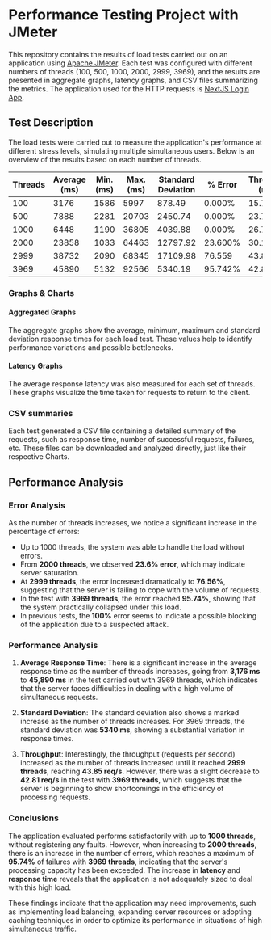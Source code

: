# Performance Testing Project with JMeter

This repository contains the results of load tests carried out on an application using [Apache JMeter](https://jmeter.apache.org/). Each test was configured with different numbers of threads (100, 500, 1000, 2000, 2999, 3969), and the results are presented in aggregate graphs, latency graphs, and CSV files summarizing the metrics. The application used for the HTTP requests is [NextJS Login App](https://next-login-mocha.vercel.app).

## Test Description

The load tests were carried out to measure the application's performance at different stress levels, simulating multiple simultaneous users. Below is an overview of the results based on each number of threads.

| Threads | Average (ms) | Min. (ms) | Max. (ms) | Standard Deviation | % Error | Throughput (req/s) | KB per s | Sent KB/s  | Average Bytes |
|---------|--------------|-----------|-----------|--------------------|---------|--------------------|----------|------------|----------------|
| 100     | 3176         | 1586      | 5997      | 878.49             | 0.000%  | 15.71              | 107.72   | 4.05       | 7021.9         |
| 500     | 7888         | 2281      | 20703     | 2450.74            | 0.000%  | 23.72              | 162.67   | 6.12       | 7021.9         |
| 1000    | 6448         | 1190      | 36805     | 4039.88            | 0.000%  | 26.78              | 183.67   | 6.91       | 7021.9         |
| 2000    | 23858        | 1033      | 64463     | 12797.92           | 23.600% | 30.19              | 183.32   | 6.86       | 6219.0         |
| 2999    | 38732        | 2090      | 68345     | 17109.98           | 76.559  | 43.85              | 187.33   | 6.68       | 4374.3         |
| 3969    | 45890        | 5132      | 92566     | 5340.19            | 95.742% | 42.81              | 151.96   | 4.90       | 3635.1         |

### Graphs & Charts

#### Aggregated Graphs

The aggregate graphs show the average, minimum, maximum and standard deviation response times for each load test. These values help to identify performance variations and possible bottlenecks. 

#### Latency Graphs

The average response latency was also measured for each set of threads. These graphs visualize the time taken for requests to return to the client.

### CSV summaries

Each test generated a CSV file containing a detailed summary of the requests, such as response time, number of successful requests, failures, etc. These files can be downloaded and analyzed directly, just like their respective Charts.

## Performance Analysis

### Error Analysis

As the number of threads increases, we notice a significant increase in the percentage of errors:

- Up to 1000 threads, the system was able to handle the load without errors.
- From **2000 threads**, we observed **23.6% error**, which may indicate server saturation.
- At **2999 threads**, the error increased dramatically to **76.56%**, suggesting that the server is failing to cope with the volume of requests.
- In the test with **3969 threads**, the error reached **95.74%**, showing that the system practically collapsed under this load.
- In previous tests, the **100%** error seems to indicate a possible blocking of the application due to a suspected attack.

### Performance Analysis

1. **Average Response Time**: There is a significant increase in the average response time as the number of threads increases, going from **3,176 ms** to **45,890 ms** in the test carried out with 3969 threads, which indicates that the server faces difficulties in dealing with a high volume of simultaneous requests.

2. **Standard Deviation**: The standard deviation also shows a marked increase as the number of threads increases. For 3969 threads, the standard deviation was **5340 ms**, showing a substantial variation in response times.

3. **Throughput**: Interestingly, the throughput (requests per second) increased as the number of threads increased until it reached **2999 threads**, reaching **43.85 req/s**. However, there was a slight decrease to **42.81 req/s** in the test with **3969 threads**, which suggests that the server is beginning to show shortcomings in the efficiency of processing requests.

### Conclusions

The application evaluated performs satisfactorily with up to **1000 threads**, without registering any faults. However, when increasing to **2000 threads**, there is an increase in the number of errors, which reaches a maximum of **95.74%** of failures with **3969 threads**, indicating that the server's processing capacity has been exceeded. The increase in **latency** and **response time** reveals that the application is not adequately sized to deal with this high load.

These findings indicate that the application may need improvements, such as implementing load balancing, expanding server resources or adopting caching techniques in order to optimize its performance in situations of high simultaneous traffic.

